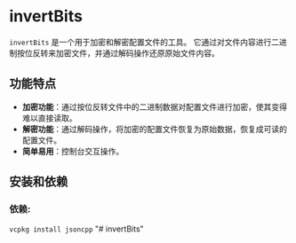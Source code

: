 # invertBits

`invertBits` 是一个用于加密和解密配置文件的工具。
它通过对文件内容进行二进制按位反转来加密文件，并通过解码操作还原原始文件内容。

## 功能特点

- **加密功能**：通过按位反转文件中的二进制数据对配置文件进行加密，使其变得难以直接读取。
- **解密功能**：通过解码操作，将加密的配置文件恢复为原始数据，恢复成可读的配置文件。
- **简单易用**：控制台交互操作。

## 安装和依赖

### 依赖: 
```vcpkg install jsoncpp```
"# invertBits" 
